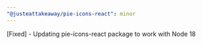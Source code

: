 ```yaml
---
"@justeattakeaway/pie-icons-react": minor
---
```


[Fixed] - Updating pie-icons-react package to work with Node 18
